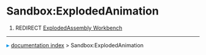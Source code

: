 # Sandbox:ExplodedAnimation
1.  REDIRECT [ExplodedAssembly Workbench](ExplodedAssembly_Workbench.md)



---
![](images/Right_arrow.png) [documentation index](../README.md) > Sandbox:ExplodedAnimation
